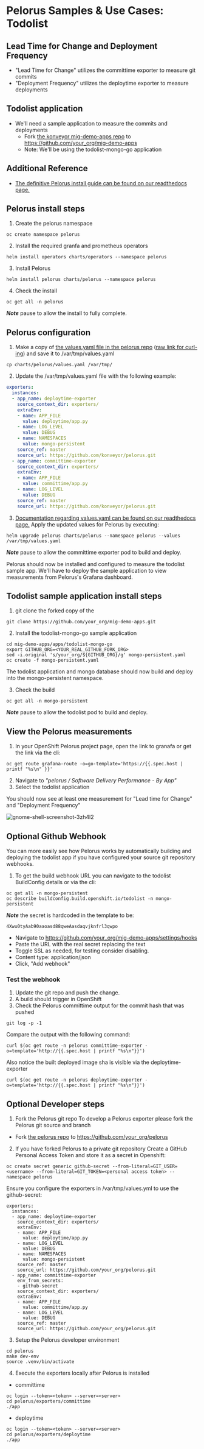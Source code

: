 # Pelorus Samples & Use Cases: Todolist

## Lead Time for Change and Deployment Frequency

* "Lead Time for Change" utilizes the committime exporter to measure git commits
* "Deployment Frequency" utilizes the deploytime exporter to measure deployments

## Todolist application
* We'll need a sample application to measure the commits and deployments
  *  Fork [the konveyor mig-demo-apps repo](https://github.com/konveyor/mig-demo-apps) to https://github.com/your_org/mig-demo-apps
  * Note: We'll be using the todolist-mongo-go application

## Additional Reference
* [The definitive Pelorus install guide can be found on our readthedocs page.](https://pelorus.readthedocs.io/en/latest/Install/)

## Pelorus install steps
1. Create the pelorus namespace
```
oc create namespace pelorus
```
2. Install the required granfa and prometheus operators
```
helm install operators charts/operators --namespace pelorus
```
3. Install Pelorus
```
helm install pelorus charts/pelorus --namespace pelorus
```
4. Check the install
```
oc get all -n pelorus
```
***Note*** pause to allow the install to fully complete.

## Pelorus configuration
1. Make a copy of [the values.yaml file in the pelorus repo](https://github.com/konveyor/pelorus/blob/master/charts/pelorus/values.yaml) ([raw link for curl-ing](https://raw.githubusercontent.com/konveyor/pelorus/master/charts/pelorus/values.yaml)) and save it to /var/tmp/values.yaml
```
cp charts/pelorus/values.yaml /var/tmp/
```
2. Update the /var/tmp/values.yaml file with the following example:
```yaml
exporters:
  instances:
  - app_name: deploytime-exporter
    source_context_dir: exporters/
    extraEnv:
    - name: APP_FILE
      value: deploytime/app.py
    - name: LOG_LEVEL
      value: DEBUG
    - name: NAMESPACES
      value: mongo-persistent
    source_ref: master
    source_url: https://github.com/konveyor/pelorus.git
  - app_name: committime-exporter
    source_context_dir: exporters/
    extraEnv:
    - name: APP_FILE
      value: committime/app.py
    - name: LOG_LEVEL
      value: DEBUG
    source_ref: master
    source_url: https://github.com/konveyor/pelorus.git
```
3. [Documentation regarding values.yaml can be found on our readthedocs page.](https://pelorus.readthedocs.io/en/latest/Configuration/)
  Apply the updated values for Pelorus by executing:
```
helm upgrade pelorus charts/pelorus --namespace pelorus --values /var/tmp/values.yaml
```
***Note*** pause to allow the committime exporter pod to build and deploy.

Pelorus should now be installed and configured to measure the todolist sample app. We'll have to deploy the sample application to view measurements from Pelorus's Grafana dashboard.

## Todolist sample application install steps

1. git clone the forked copy of the
```
git clone https://github.com/your_org/mig-demo-apps.git
```
2. Install the todolist-mongo-go sample application
```
cd mig-demo-apps/apps/todolist-mongo-go
export GITHUB_ORG=<YOUR_REAL_GITHUB_FORK_ORG>
sed -i.original 's/your_org/${GITHUB_ORG}/g' mongo-persistent.yaml
oc create -f mongo-persistent.yaml
```

The todolist application and mongo database should now build and deploy into the mongo-persistent namespace.

3. Check the build
```
oc get all -n mongo-persistent
```
***Note*** pause to allow the todolist pod to build and deploy.

## View the Pelorus measurements

1. In your OpenShift Pelorus project page, open the link to granafa or get the link via the cli:
```
oc get route grafana-route -o=go-template='https://{{.spec.host | printf "%s\n" }}'
```
2. Navigate to *"pelorus / Software Delivery Performance - By App"*
3. Select the todolist application

You should now see at least one measurement for "Lead time for Change" and "Deployment Frequency"

![gnome-shell-screenshot-3zh4l2](images/165596818-adc2469e-b3a6-4841-883f-e5018095801f.png)


## Optional Github Webhook

You can more easily see how Pelorus works by automatically building and deploying the todolist app if you have configured your source git repository webhooks.

1. To get the build webhook URL you can navigate to the todolist BuildConfig details or via the cli:
```
oc get all -n mongo-persistent
oc describe buildconfig.build.openshift.io/todolist -n mongo-persistent
```
***Note*** the secret is hardcoded in the template to be:
```
4Xwu0tyAab90aaoasd88qweAasdaqvjknfrl3qwpo
```
* Navigate to https://github.com/your_org/mig-demo-apps/settings/hooks
* Paste the URL with the real secret replacing the text <secret>
* Toggle SSL as needed, for testing consider disabling.
* Content type: application/json
* Click, "Add webhook"

### Test the webhook
1. Update the git repo and push the change.
2. A build should trigger in OpenShift
3. Check the Pelorus committime output for the commit hash that was pushed

```
git log -p -1
```
Compare the output with the following command:
```
curl $(oc get route -n pelorus committime-exporter -o=template='http://{{.spec.host | printf "%s\n"}}')
```

Also notice the built deployed image sha is visible via the deploytime-exporter

```
curl $(oc get route -n pelorus deploytime-exporter -o=template='http://{{.spec.host | printf "%s\n"}}')
```

## Optional Developer steps

1. Fork the Pelorus git repo
To develop a Pelorus exporter please fork the Pelorus git source and branch
  * Fork [the pelorus repo](https://github.com/konveyor/pelorus) to https://github.com/your_org/pelorus

2. If you have forked Pelorus to a private git repository
Create a GitHub Personal Access Token and store it as a secret in Openshift:
```
oc create secret generic github-secret --from-literal=GIT_USER=<username> --from-literal=GIT_TOKEN=<personal access token> --namespace pelorus
```

Ensure you configure the exporters in /var/tmp/values.yml to use the github-secret:
```
exporters:
  instances:
  - app_name: deploytime-exporter
    source_context_dir: exporters/
    extraEnv:
    - name: APP_FILE
      value: deploytime/app.py
    - name: LOG_LEVEL
      value: DEBUG
    - name: NAMESPACES
      value: mongo-persistent
    source_ref: master
    source_url: https://github.com/your_org/pelorus.git
  - app_name: committime-exporter
    env_from_secrets:
    - github-secret
    source_context_dir: exporters/
    extraEnv:
    - name: APP_FILE
      value: committime/app.py
    - name: LOG_LEVEL
      value: DEBUG
    source_ref: master
    source_url: https://github.com/your_org/pelorus.git
```

3. Setup the Pelorus developer environment
```
cd pelorus
make dev-env
source .venv/bin/activate
```

4. Execute the exporters locally after Pelorus is installed
* committime
```
oc login --token=<token> --server=<server>
cd pelorus/exporters/committime
./app
```
* deploytime
```
oc login --token=<token> --server=<server>
cd pelorus/exporters/deploytime
./app
```






